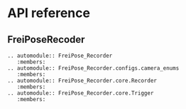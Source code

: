 # API reference

## FreiPoseRecoder

```{eval-rst}
.. automodule:: FreiPose_Recorder
   :members:
.. automodule:: FreiPose_Recorder.configs.camera_enums
   :members:
.. automodule:: FreiPose_Recorder.core.Recorder
   :members:
.. automodule:: FreiPose_Recorder.core.Trigger
   :members:

```